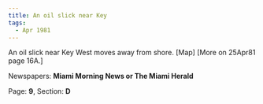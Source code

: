 ```yaml
---  
title: An oil slick near Key  
tags:  
  - Apr 1981  
---  
```

  
An oil slick near Key West moves away from shore. [Map] [More on 25Apr81 page 16A.]  
  
Newspapers: **Miami Morning News or The Miami Herald**  
  
Page: **9**, Section: **D** 
